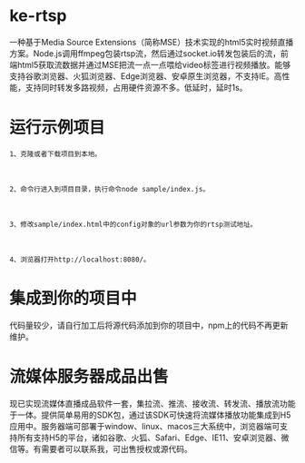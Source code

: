 # ke-rtsp
一种基于Media Source Extensions（简称MSE）技术实现的html5实时视频直播方案。Node.js调用ffmpeg包装rtsp流，然后通过socket.io转发包装后的流，前端html5获取流数据并通过MSE把流一点一点喂给video标签进行视频播放。能够支持谷歌浏览器、火狐浏览器、Edge浏览器、安卓原生浏览器，不支持IE。高性能，支持同时转发多路视频，占用硬件资源不多。低延时，延时1s。

# 运行示例项目
    1、克隆或者下载项目到本地。
<br/>

    2、命令行进入到项目目录，执行命令node sample/index.js。
<br/>

    3、修改sample/index.html中的config对象的url参数为你的rtsp测试地址。
<br/>

    4、浏览器打开http://localhost:8080/。

# 集成到你的项目中
代码量较少，请自行加工后将源代码添加到你的项目中，npm上的代码不再更新维护。

# 流媒体服务器成品出售
现已实现流媒体直播成品软件一套，集拉流、推流、接收流、转发流、播放流功能于一体。提供简单易用的SDK包，通过该SDK可快速将流媒体播放功能集成到H5应用中。服务器端可部署于window、linux、macos三大系统中，浏览器端可支持所有支持H5的平台，诸如谷歌、火狐、Safari、Edge、IE11、安卓浏览器、微信等。有需要者可以联系我，可出售授权或源代码。

